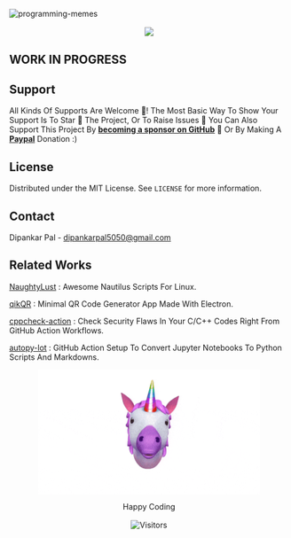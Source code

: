![programming-memes](https://socialify.git.ci/deep5050/programming-memes/image?description=1&descriptionEditable=collection%20of%20thousands%20of%20programming%20memes&font=Source%20Code%20Pro&forks=1&issues=1&logo=https%3A%2F%2Fraw.githubusercontent.com%2Fdeep5050%2Frandom-shits-happen-here%2Fmain%2F3-2-troll-face-meme-png_800x800.png&owner=1&pulls=1&stargazers=1&theme=Light)
<p align=center>
<img align=center src="https://img.shields.io/badge/MEMES%20COUNT-1480-green?style=for-the-badge">
</p>

## WORK IN PROGRESS

## Support

All Kinds Of Supports Are Welcome :raised_hands:! The Most Basic Way To Show Your Support Is To Star :star2: The Project, Or To Raise Issues :speech_balloon: You Can Also Support This Project By [**becoming a sponsor on GitHub**](https://github.com/sponsors/deep5050) :clap: Or By Making A [**Paypal**](https://paypal.me/deep5050) Donation :)

<!-- LICENSE -->
## License

Distributed under the MIT License. See `LICENSE` for more information.



<!-- CONTACT -->
## Contact

Dipankar Pal - dipankarpal5050@gmail.com




## Related Works
[NaughtyLust](https://github.com/deep5050/NaughtyLust) : Awesome Nautilus Scripts For Linux.

[qikQR](https://github.com/deep5050/qikQR) : Minimal QR Code Generator App Made With Electron.

[cppcheck-action](https://github.com/deep5050/cppcheck-action) : Check Security Flaws In Your C/C++ Codes Right From GitHub Action Workflows.

[autopy-lot](https://github.com/deep5050/autopy-lot) : GitHub Action Setup To Convert Jupyter Notebooks To Python Scripts And Markdowns.

<div align=center>
<p align=center><img align=center src="https://raw.githubusercontent.com/liyasthomas/templates/master/assets/logo.gif" alt="unicorn" width="400">
</p>
<p align=center>Happy Coding</p>
  
<p align=center><img align=center  src="https://visitor-badge.laobi.icu/badge?page_id=deep5050.programming-jokes" alt="Visitors">  </p>

</div>

